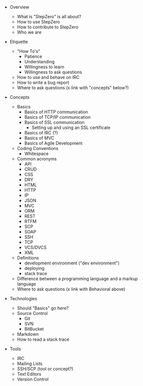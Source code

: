 * Overview
  * What is "StepZero" is all about?
  * How to use StepZero
  * How to contribute to StepZero
  * Who we are

* Etiquette
  * "How To's"
       * Patience
       * Understanding
       * Willingness to learn
       * Willingness to ask questions
  * How to use and behave on IRC
  * How to write a bug report
  * Where to ask questions (x link with "concepts" below?)
 
* Concepts
   * Basics
     * Basics of HTTP communication
     * Basics of TCP/IP communication
     * Basics of SSL communication
       * Setting up and using an SSL certificate
     * Basics of IRC (?)
     * Basics of MVC
     * Basics of Agile Development
   * Coding Conventions
     * Whitespace
   * Common acronyms
     * API
     * CRUD
     * CSS
     * DRY
     * HTML
     * HTTP
     * IP
     * JSON
     * MVC
     * ORM
     * REST
     * RTFM
     * SCP
     * SOAP
     * SSH
     * TCP
     * VCS/DVCS
     * XML
   * Definitions
        * development environment ("dev environment")
        * deploying
        * stack trace
   * Difference between a programming language and a markup language
   * Where to ask questions (x link with Behavioral above)

* Technologies
   * Should "Basics" go here?
   * Source Control
        * Git
        * SVN
        * BitBucket
   * Markdown
   * How to read a stack trace
   
* Tools
   * IRC
   * Mailing Lists
   * SSH/SCP (tool or concept?)
   * Text Editors
   * Version Control

